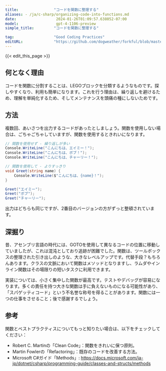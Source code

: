 ```yaml
---
title:                "コードを関数に整理する"
aliases: - /ja/c-sharp/organizing-code-into-functions.md
date:                  2024-01-26T01:09:57.638052-07:00
model:                 gpt-4-1106-preview
simple_title:         "コードを関数に整理する"

tag:                  "Good Coding Practices"
editURL:              "https://github.com/dogweather/forkful/blob/master/content/ja/c-sharp/organizing-code-into-functions.md"
---
```


{{< edit_this_page >}}

## 何となく理由
コードを関数に分割することは、LEGOブロックを分類するようなものです。探しやすくなり、利用も簡単になります。これを行う理由は、繰り返しを避けるため、理解を単純化するため、そしてメンテナンスを頭痛の種にしないためです。

## 方法
複数回、あいさつを出力するコードがあったとしましょう。関数を使用しない場合は、ごちゃごちゃしていますが、関数を使用するときれいになります。

```C#
// 関数を使用せず - 繰り返しが多い
Console.WriteLine("こんにちは、エイミー！");
Console.WriteLine("こんにちは、ボブ！");
Console.WriteLine("こんにちは、チャーリー！");

// 関数を使用して - よりすっきり
void Greet(string name) {
    Console.WriteLine($"こんにちは、{name}！");
}

Greet("エイミー");
Greet("ボブ");
Greet("チャーリー");
```

出力はどちらも同じですが、2番目のバージョンの方がずっと整頓されています。

## 深掘り
昔、アセンブリ言語の時代には、GOTOを使用して異なるコードの位置に移動していましたが、これは混沌としており追跡が困難でした。関数は、ツールボックスの整理された引き出しのような、大きなレベルアップです。代替手段？もちろんあります。クラスの文脈において関数はメソッドとなりますし、ラムダやインライン関数はその場限りの短いタスクに利用できます。

実装については、小さく集中した関数が最高です。テストやデバッグが容易になります。多くの責任を持つ大きな関数は手に負えないものになる可能性があり、「スパゲッティコード」という不名誉な称号を得ることがあります。関数には一つの仕事をさせること；後で感謝するでしょう。

## 参考
関数とベストプラクティスについてもっと知りたい場合は、以下をチェックしてください：

- Robert C. Martinの「Clean Code」：関数をきれいに保つ原則。
- Martin Fowlerの「Refactoring」：既存のコードを改善する方法。
- Microsoft C#ガイド「Methods」: https://docs.microsoft.com/ja-jp/dotnet/csharp/programming-guide/classes-and-structs/methods
